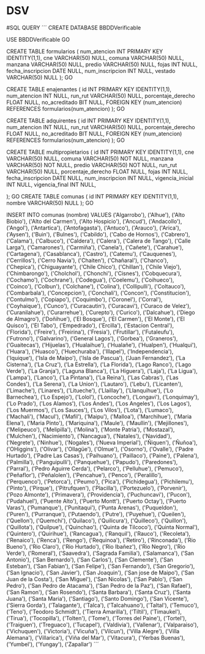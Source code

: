 # DSV


#SQL QUERY
´´´
CREATE DATABASE BBDDVerificable

USE BBDDVerificable
GO

CREATE TABLE formularios (
   num_atencion INT PRIMARY KEY IDENTITY(1,1),
   cne VARCHAR(50) NULL,
   comuna VARCHAR(50) NULL,
   manzana VARCHAR(50) NULL,
   predio VARCHAR(50) NULL,
   fojas INT NULL,
   fecha_inscripcion DATE NULL,
   num_inscripcion INT NULL,
   vestado VARCHAR(50) NULL
);
GO

CREATE TABLE enajenantes (
   id INT PRIMARY KEY IDENTITY(1,1),
   num_atencion INT NULL,
   run_rut VARCHAR(50) NULL,
   porcentaje_derecho FLOAT NULL,
   no_acreditado BIT NULL,
   FOREIGN KEY (num_atencion) REFERENCES formularios(num_atencion)
);
GO

CREATE TABLE adquirentes (
   id INT PRIMARY KEY IDENTITY(1,1),
   num_atencion INT NULL,
   run_rut VARCHAR(50) NULL,
   porcentaje_derecho FLOAT NULL,
   no_acreditado BIT NULL,
   FOREIGN KEY (num_atencion) REFERENCES formularios(num_atencion)
);
GO
 
CREATE TABLE multipropietarios (
   id INT PRIMARY KEY IDENTITY(1,1),
   cne VARCHAR(50) NULL,
   comuna VARCHAR(50) NOT NULL,
   manzana VARCHAR(50) NOT NULL,
   predio VARCHAR(50) NOT NULL,
   run_rut VARCHAR(50) NULL,
   porcentaje_derecho FLOAT NULL,
   fojas INT NULL,
   fecha_inscripcion DATE NULL,
   num_inscripcion INT NULL,
   vigencia_inicial INT NULL,
   vigencia_final INT NULL,

);
GO
CREATE TABLE comunas (
   id INT PRIMARY KEY IDENTITY(1,1),
   nombre VARCHAR(50) NULL
);
GO

INSERT INTO comunas (nombre)
VALUES ('Algarrobo'),
       ('Alhue'),
       ('Alto Biobio'),
       ('Alto del Carmen'),
       ('Alto Hospicio'),
       ('Ancud'),
       ('Andacollo'),
       ('Angol'),
       ('Antartica'),
       ('Antofagasta'),
       ('Antuco'),
       ('Arauco'),
       ('Arica'),
       ('Aysen'),
       ('Buin'),
       ('Bulnes'),
       ('Cabildo'),
       ('Cabo de Hornos'),
       ('Cabrero'),
       ('Calama'),
       ('Calbuco'),
       ('Caldera'),
       ('Calera'),
       ('Calera de Tango'),
       ('Calle Larga'),
       ('Camarones'),
       ('Carmiña'),
       ('Canela'),
       ('Cañete'),
       ('Carahue'),
       ('Cartagena'),
       ('Casablanca'),
       ('Castro'),
       ('Catemu'),
       ('Cauquenes'),
       ('Cerrillos'),
       ('Cerro Navia'),
       ('Chaiten'),
       ('Chañaral'),
       ('Chanco'),
       ('Chepica'),
       ('Chiguayante'),
       ('Chile Chico'),
       ('Chillan'),
       ('Chile Viejo'),
       ('Chimbarongo'),
       ('Cholchol'),
       ('Chonchi'),
       ('Cisnes'),
       ('Cobquecura'),
       ('Cochamo'),
       ('Cochrane'),
       ('Codegua'),
       ('Coelemu'),
       ('Coihueco'),
       ('Coinco'),
       ('Colbun'),
       ('Colchane'),
       ('Colina'),
       ('Collipulli'),
       ('Coltauco'),
       ('Combarbala'),
       ('Concepcion'),
       ('Conchali'),
       ('Concon'),
       ('Constitucion'),
       ('Contulmo'),
       ('Copiapo'),
       ('Coquimbo'),
       ('Coronel'),
       ('Corral'),
       ('Coyhaique'),
       ('Cunco'),
       ('Curacautin'),
       ('Curacavi'),
       ('Curaco de Velez'),
       ('Curanilahue'),
       ('Curarrehue'),
       ('Curepto'),
       ('Curico'),
       ('Dalcahue'),
       ('Diego de Almagro'),
       ('Doñihue'),
       ('El Bosque'),
       ('El Carmen'),
       ('El Monte'),
       ('El Quisco'),
       ('El Tabo'),
       ('Empedrado'),
       ('Ercilla'),
       ('Estacion Central'),
       ('Florida'),
       ('Freire'),
       ('Freirina'),
       ('Fresia'),
       ('Frutillar'),
       ('Futaleufu'),
       ('Futrono'),
       ('Galvarino'),
       ('General Lagos'),
       ('Gorbea'),
       ('Graneros'),
       ('Guaitecas'),
       ('Hijuelas'),
       ('Hualaihue'),
       ('Hualañe'),
       ('Hualpen'),
       ('Hualqui'),
       ('Huara'),
       ('Huasco'),
       ('Huechuraba'),
       ('Illapel'),
       ('Independencia'),
       ('Iquique'),
       ('Isla de Maipo'),
       ('Isla de Pascua'),
       ('Juan Fernandez'),
       ('La Cisterna'),
       ('La Cruz'),
       ('La Estrella'),
       ('La Florida'),
       ('Lago Ranco'),
       ('Lago Verde'),
       ('La Granja'),
       ('Laguna Blanca'),
       ('La Higuera'),
       ('Laja'),
       ('La Ligua'),
       ('Lampa'),
       ('Lanco'),
       ('La Pintana'),
       ('La Reina'),
       ('Las Cabras'),
       ('Las Condes'),
       ('La Serena'),
       ('La Union'),
       ('Lautaro'),
       ('Lebu'),
       ('Licanten'),
       ('Limache'),
       ('Linares'),
       ('Litueche'),
       ('Llaillay'),
       ('Llanquihue'),
       ('Lo Barnechea'),
       ('Lo Espejo'),
       ('Lolol'),
       ('Loncoche'),
       ('Longavi'),
       ('Lonquimay'),
       ('Lo Prado'),
       ('Los Alamos'),
       ('Los Andes'),
       ('Los Angeles'),
       ('Los Lagos'),
       ('Los Muermos'),
       ('Los Sauces'),
       ('Los Vilos'),
       ('Lota'),
       ('Lumaco'),
       ('Machali'),
       ('Macul'),
       ('Mafil'),
       ('Maipu'),
       ('Malloa'),
       ('Marchihue'),
       ('Maria Elena'),
       ('Maria Pinto'),
       ('Mariquina'),
       ('Maule'),
       ('Maullin'),
       ('Mejillones'),
       ('Melipeuco'),
       ('Melipilla'),
       ('Molina'),
       ('Monte Patria'),
       ('Mostazal'),
       ('Mulchen'),
       ('Nacimiento'),
       ('Nancagua'),
       ('Natales'),
       ('Navidad'),
       ('Negrete'),
       ('Ninhue'),
       ('Nogales'),
       ('Nueva Imperial'),
       ('Ñiquen'),
       ('Ñuñoa'),
       ('OHiggins'),
       ('Olivar'),
       ('Ollagüe'),
       ('Olmue'),
       ('Osorno'),
       ('Ovalle'),
       ('Padre Hurtado'),
       ('Padre Las Casas'),
       ('Paihuano'),
       ('Paillaco'),
       ('Paine'),
       ('Palena'),
       ('Palmilla'),
       ('Panguipulli'),
       ('Panquehue'),
       ('Papudo'),
       ('Paredones'),
       ('Parral'),
       ('Pedro Aguirre Cerda'),
       ('Pelarco'),
       ('Pelluhue'),
       ('Pemuco'),
       ('Peñaflor'),
       ('Peñalolen'),
       ('Pencahue'),
       ('Penco'),
       ('Peralillo'),
       ('Perquenco'),
       ('Petorca'),
       ('Peumo'),
       ('Pica'),
       ('Pichidegua'),
       ('Pichilemu'),
       ('Pinto'),
       ('Pirque'),
       ('Pitrufquen'),
       ('Placilla'),
       ('Portezuelo'),
       ('Porvenir'),
       ('Pozo Almonte'),
       ('Primavera'),
       ('Providencia'),
       ('Puchuncavi'),
       ('Pucon'),
       ('Pudahuel'),
       ('Puente Alto'),
       ('Puerto Montt'),
       ('Puerto Octay'),
       ('Puerto Varas'),
       ('Pumanque'),
       ('Punitaqui'),
       ('Punta Arenas'),
       ('Puqueldon'),
       ('Puren'),
       ('Purranque'),
       ('Putaendo'),
       ('Putre'),
       ('Puyehue'),
       ('Queilen'),
       ('Quellon'),
       ('Quemchi'),
       ('Quilaco'),
       ('Quilicura'),
       ('Quilleco'),
       ('Quillon'),
       ('Quillota'),
       ('Quilpue'),
       ('Quinchao'),
       ('Quinta de Tilcoco'),
       ('Quinta Normal'),
       ('Quintero'),
       ('Quirihue'),
       ('Rancagua'),
       ('Ranquil'),
       ('Rauco'),
       ('Recoleta'),
       ('Renaico'),
       ('Renca'),
       ('Rengo'),
       ('Requinoa'),
       ('Retiro'),
       ('Rinconada'),
       ('Rio Bueno'),
       ('Rio Claro'),
       ('Rio Hurtado'),
       ('Rio Ibañez'),
       ('Rio Negro'),
       ('Rio Verde'),
       ('Romeral'),
       ('Saavedra'),
       ('Sagrada Familia'),
       ('Salamanca'),
       ('San Antonio'),
       ('San Bernardo'),
       ('San Carlos'),
       ('San Clemente'),
       ('San Esteban'),
       ('San Fabian'),
       ('San Felipe'),
       ('San Fernando'),
       ('San Gregorio'),
       ('San Ignacio'),
       ('San Javier'),
       ('San Joaquin'),
       ('San jose de Maipo'),
       ('San Juan de la Costa'),
       ('San Miguel'),
       ('San Nicolas'),
       ('San Pablo'),
       ('San Pedro'),
       ('San Pedro de Atacama'),
       ('San Pedro de la Paz'),
       ('San Rafael'),
       ('San Ramon'),
       ('San Rosendo'),
       ('Santa Barbara'),
       ('Santa Cruz'),
       ('Santa Juana'),
       ('Santa Maria'),
       ('Santiago'),
       ('Santo Domingo'),
       ('San Vicente'),
       ('Sierra Gorda'),
       ('Talagante'),
       ('Talca'),
       ('Talcahuano'),
       ('Taltal'),
       ('Temuco'),
       ('Teno'),
       ('Teodoro Schmidt'),
       ('Tierra Amarilla'),
       ('Tiltil'),
       ('Timaukel'),
       ('Tirua'),
       ('Tocopilla'),
       ('Tolten'),
       ('Tome'),
       ('Torres del Paine'),
       ('Tortel'),
       ('Traiguen'),
       ('Treguaco'),
       ('Tucapel'),
       ('Valdivia'),
       ('Vallenar'),
       ('Valparaiso'),
       ('Vichuquen'),
       ('Victoria'),
       ('Vicuña'),
       ('Vilcun'),
       ('Villa Alegre'),
       ('Villa Alemana'),
       ('Villarica'),
       ('Viña del Mar'),
       ('Vitacura'),
       ('Yerbas Buenas'),
       ('Yumbel'),
       ('Yungay'),
       ('Zapallar')
´´´
